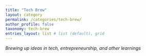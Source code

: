 ```yaml
---
title: "Tech Brew"
layout: category
permalink: /categories/tech-brew/
author_profile: false
taxonomy: tech-brew
entries_layout: list # list (default), grid
---
```

_Brewing up ideas in tech, entrepreneurship, and other learnings_
